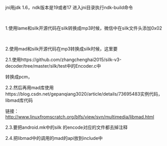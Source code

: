 jni用jdk 1.6，ndk版本是19或者17
进入jni目录执行ndk-build命令

​

1.使用lame和silk开源代码在silk转换成mp3时候，微信中在silk文件头添加0x02

​

2.使用mad和silk开源代码在mp3转换成silk时候，这里要

2.1.使用https://github.com/zhangchenghai2015/silk-v3-decoder/tree/master/silk/test中的Encoder.c中

转换成pcm，

2.2.然后再用mad库使用https://blog.csdn.net/gepanqiang3020/article/details/73695483实例代码，libmad库代码

链接：http://www.linuxfromscratch.org/blfs/view/svn/multimedia/libmad.html

2.3.要把android.mk中的silk 的encode对应的文件都去掉注释

2.4.把libmad中的调用的mad的api放到include中